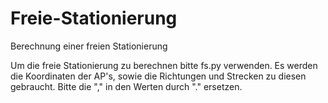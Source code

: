 # Freie-Stationierung
Berechnung einer freien Stationierung

Um die freie Stationierung zu berechnen bitte fs.py verwenden.
Es werden die Koordinaten der AP's, sowie die Richtungen und Strecken zu diesen gebraucht.
Bitte die "," in den Werten durch "." ersetzen. 
